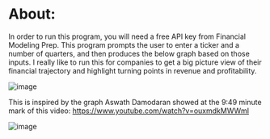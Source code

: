 # About:
In order to run this program, you will need a free API  key from Financial Modeling Prep. 
This program prompts the user to enter a ticker and a number of quarters, and then produces the below graph based on those inputs. I really like to run this for companies to get a big picture view of their financial trajectory and highlight turning points in revenue and profitability. 

![image](https://github.com/user-attachments/assets/929be30c-8d04-40c3-abbf-bdff3e817b05)

This is inspired by the graph Aswath Damodaran showed at the 9:49 minute mark of this video: https://www.youtube.com/watch?v=ouxmdkMWWmI

![image](https://github.com/user-attachments/assets/0186f4fa-7b89-40c5-a7bf-b1d4b66d69a8)
